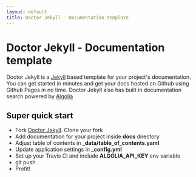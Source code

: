 ```yaml
---
layout: default
title: Doctor Jekyll - Documentation template 
---
```


# Doctor Jekyll - Documentation template

Doctor Jekyll is a [Jekyll](https://jekyllrb.com/) based template for your project's documentation. You can get started in minutes and get your docs hosted on Github using Github Pages in no time. Doctor Jekyll also has built in documentation search powered by [Algolia](https://www.algolia.com/)

## Super quick start

- Fork [Doctor Jekyll](https://github.com/bakery/doctor-jekyll). Clone your fork
- Add documentation for your project inside **docs** directory
- Adjust table of contents in **_data/table_of_contents.yaml**
- Update application settings in **_config.yml**
- Set up your Travis CI and include **ALGOLIA_API_KEY** env variable
- git push
- Profit!